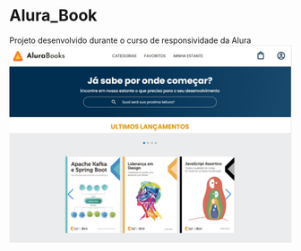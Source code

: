 # Alura_Book
Projeto desenvolvido durante o curso de responsividade da Alura
<img src ="Img Alura Books.JPG">
